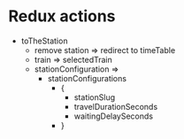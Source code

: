 # Redux actions

- toTheStation
  - remove station => redirect to timeTable
  - train => selectedTrain
  - stationConfiguration =>
    - stationConfigurations
      - {
        - stationSlug
        - travelDurationSeconds
        - waitingDelaySeconds
      - }